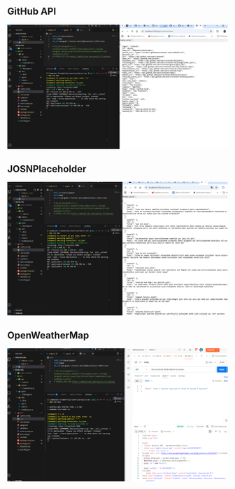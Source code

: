 ## GitHub API
![Github](/src/public/images/oct.png)

## JOSNPlaceholder
![OWM](/src/public/images/posts.png)

## OpenWeatherMap
![OWM](/src/public/images/OWM.png)
